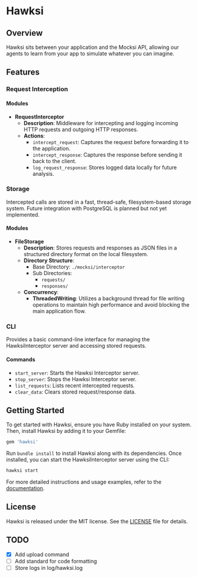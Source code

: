 # Hawksi

## Overview

Hawksi sits between your application and the Mocksi API, allowing our agents to learn from your app to simulate whatever you can imagine.

## Features

### Request Interception


#### Modules

- **RequestInterceptor**
  - **Description**: Middleware for intercepting and logging incoming HTTP requests and outgoing HTTP responses.
  - **Actions**:
    - `intercept_request`: Captures the request before forwarding it to the application.
    - `intercept_response`: Captures the response before sending it back to the client.
    - `log_request_response`: Stores logged data locally for future analysis.

### Storage

Intercepted calls are stored in a fast, thread-safe, filesystem-based storage system. Future integration with PostgreSQL is planned but not yet implemented.

#### Modules

- **FileStorage**
  - **Description**: Stores requests and responses as JSON files in a structured directory format on the local filesystem.
  - **Directory Structure**:
    - Base Directory: `./mocksi/interceptor`
    - Sub Directories:
      - `requests/`
      - `responses/`
  - **Concurrency**:
    - **ThreadedWriting**: Utilizes a background thread for file writing operations to maintain high performance and avoid blocking the main application flow.

### CLI

Provides a basic command-line interface for managing the HawksiInterceptor server and accessing stored requests.

#### Commands

- `start_server`: Starts the Hawksi Interceptor server.
- `stop_server`: Stops the Hawksi Interceptor server.
- `list_requests`: Lists recent intercepted requests.
- `clear_data`: Clears stored request/response data.

## Getting Started

To get started with Hawksi, ensure you have Ruby installed on your system. Then, install Hawksi by adding it to your Gemfile:

```ruby
gem 'hawksi'
```

Run `bundle install` to install Hawksi along with its dependencies. Once installed, you can start the HawksiInterceptor server using the CLI:

```bash
hawksi start
```

For more detailed instructions and usage examples, refer to the [documentation](https://github.com/Mocksi/hawksi).

## License

Hawksi is released under the MIT license. See the [LICENSE](LICENSE) file for details.

## TODO

- [x] Add upload command
- [ ] Add standard for code formatting
- [ ] Store logs in log/hawksi.log
